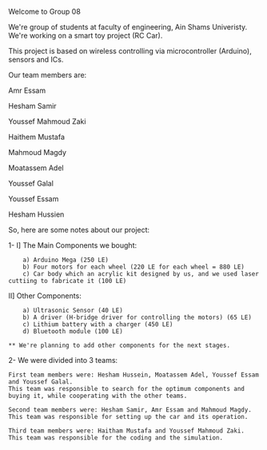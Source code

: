 Welcome to Group 08	

We're group of students at faculty of engineering, Ain Shams Univeristy. We're working on a smart toy project (RC Car).

This project is based on wireless controlling via microcontroller (Arduino), sensors and ICs.

Our team members are:

Amr Essam

Hesham Samir

Youssef Mahmoud Zaki

Haithem Mustafa

Mahmoud Magdy

Moatassem Adel

Youssef Galal

Youssef Essam

Hesham Hussien


So, here are some notes about our project:

1-  I] The Main Components we bought:

		a) Arduino Mega (250 LE)
		b) Four motors for each wheel (220 LE for each wheel = 880 LE)
		c) Car body which an acrylic kit designed by us, and we used laser cuttiing to fabricate it (100 LE)
		
   II] Other Components:
	
		a) Ultrasonic Sensor (40 LE)
		b) A driver (H-bridge driver for controlling the motors) (65 LE)
		c) Lithium battery with a charger (450 LE)
		d) Bluetooth module (100 LE)
		
	** We're planning to add other components for the next stages.
	
2-	We were divided into 3 teams:

	First team members were: Hesham Hussein, Moatassem Adel, Youssef Essam and Youssef Galal.
	This team was responsible to search for the optimum components and buying it, while cooperating with the other teams.
	
	Second team members were: Hesham Samir, Amr Essam and Mahmoud Magdy.
	This team was responsible for setting up the car and its operation.
	
	Third team members were: Haitham Mustafa and Youssef Mahmoud Zaki.
	This team was responsible for the coding and the simulation.
	
	

